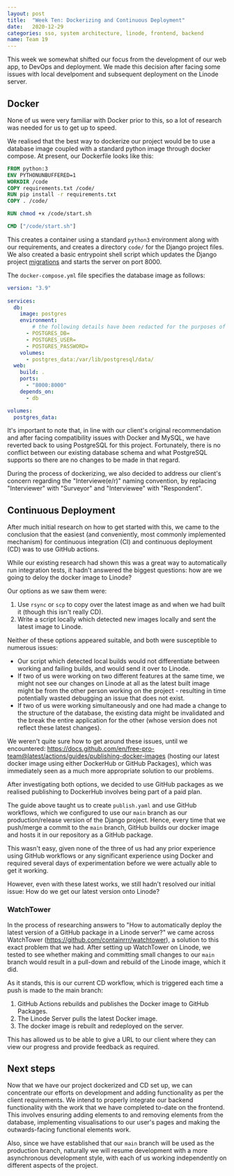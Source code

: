 ```yaml
---
layout: post
title:  "Week Ten: Dockerizing and Continuous Deployment"
date:   2020-12-29
categories: sso, system architecture, linode, frontend, backend
name: Team 19
---
```


This week we somewhat shifted our focus from the development of our web app, to DevOps and deployment. We made this decision after facing some issues with local develpoment and subsequent deployment on the Linode server.

## Docker

None of us were very familiar with Docker prior to this, so a lot of research was needed for us to get up to speed.

We realised that the best way to dockerize our project would be to use a database image coupled with a standard python image through docker compose.
At present, our Dockerfile looks like this:

```Dockerfile
FROM python:3
ENV PYTHONUNBUFFERED=1
WORKDIR /code
COPY requirements.txt /code/
RUN pip install -r requirements.txt
COPY . /code/

RUN chmod +x /code/start.sh

CMD ["/code/start.sh"]
```

This creates a container using a standard `python3` environment along with our requirements, and creates a directory `code/` for the Django project files. We also created a basic entrypoint shell script which updates the Django project [migrations](https://docs.djangoproject.com/en/3.1/topics/migrations/) and starts the server on port 8000.

The `docker-compose.yml` file specifies the database image as follows:
```yml
version: "3.9"
   
services:
  db:
    image: postgres
    environment:
        # the following details have been redacted for the purposes of this blog post
      - POSTGRES_DB=
      - POSTGRES_USER=
      - POSTGRES_PASSWORD=
    volumes:
      - postgres_data:/var/lib/postgresql/data/
  web:
    build: .
    ports:
      - "8000:8000"
    depends_on:
      - db

volumes:
  postgres_data:
```

It's important to note that, in line with our client's original recommendation and after facing compatibility issues with Docker and MySQL, we have reverted back to using PostgreSQL for this project. Fortunately, there is no conflict between our existing database schema and what PostgreSQL supports so there are no changes to be made in that regard.

During the process of dockerizing, we also decided to address our client's concern regarding the "Interviewe(e/r)" naming convention, by replacing "Interviewer" with "Surveyor" and "Interviewee" with "Respondent".

## Continuous Deployment

After much initial research on how to get started with this, we came to the conclusion that the easiest (and conveniently, most commonly implemented mechanism) for continuous integration (CI) and continuous deployment (CD) was to use GitHub actions.

While our existing research had shown this was a great way to automatically run integration tests, it hadn't answered the biggest questions: how are we going to deloy the docker image to Linode?

Our options as we saw them were:
1. Use ```rsync``` or ```scp``` to copy over the latest image as and when we had built it (though this isn't really CD).
2. Write a script locally which detected new images locally and sent the latest image to Linode.

Neither of these options appeared suitable, and both were susceptible to numerous issues:
* Our script which detected local builds would not differentiate between working and failing builds, and would send it over to Linode.
* If two of us were working on two different features at the same time, we might not see our changes on Linode at all as the latest built image might be from the other person working on the project - resulting in time potentially wasted debugging an issue that does not exist.
* If two of us were working simultaneously and one had made a change to the structure of the database, the existing data might be invalidated and the break the entire application for the other (whose version does not reflect these latest changes).

We weren't quite sure how to get around these issues, until we encountered: https://docs.github.com/en/free-pro-team@latest/actions/guides/publishing-docker-images (hosting our latest docker image using either DockerHub or GitHub Packages), which was immediately seen as a much more appropriate solution to our problems.

After investigating both options, we decided to use GitHub packages as we realised publishing to DockerHub involves being part of a paid plan.

The guide above taught us to create `publish.yaml` and use GitHub workflows, which we configured to use our `main` branch as our production/release version of the Django project. Hence, every time that we push/merge a commit to the `main` branch, GitHub builds our docker image and hosts it in our repository as a GitHub package.

This wasn't easy, given none of the three of us had any prior experience using GitHub workflows or any significant experience using Docker and required several days of experimentation before we were actually able to get it working.

However, even with these latest works, we still hadn't resolved our initial issue: How do we get our latest version onto Linode?

### WatchTower

In the process of researching answers to "How to automatically deploy the latest version of a GitHub package in a Linode server?" we came across WatchTower (https://github.com/containrrr/watchtower), a solution to this exact problem that we had. After setting up WatchTower on Linode, we tested to see whether making and committing small changes to our ```main``` branch would result in a pull-down and rebuild of the Linode image, which it did. 


As it stands, this is our current CD workflow, which is triggered each time a push is made to the main branch:

1. GitHub Actions rebuilds and publishes the Docker image to GitHub Packages.
2. The Linode Server pulls the latest Docker image.
3. The docker image is rebuilt and redeployed on the server.

This has allowed us to be able to give a URL to our client where they can view our progress and provide feedback as required.

## Next steps

Now that we have our project dockerized and CD set up, we can concentrate our efforts on development and adding functionality as per the client requirements. We intend to properly integrate our backend functionality with the work that we have completed to-date on the frontend. This involves ensuring adding elements to and removing elements from the database, implementing visualisations to our user's pages and making the outwards-facing functional elements work. 

Also, since we have established that our `main` branch will be used as the production branch, naturally we will resume development with a more asynchronous development style, with each of us working independently on different aspects of the project.